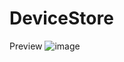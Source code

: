 # DeviceStore
Preview
![image](https://user-images.githubusercontent.com/100044766/194749099-d8b2888b-4738-4ce8-8f55-871961c623b2.png)
